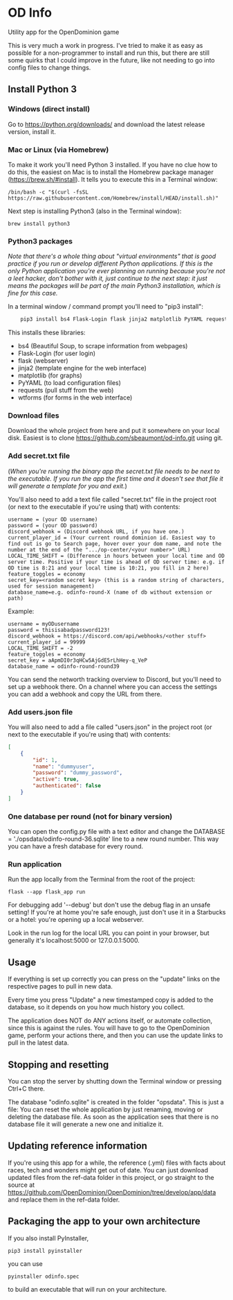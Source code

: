 # OD Info
Utility app for the OpenDominion game

This is very much a work in progress. I've tried to make it as easy as possible for a non-programmer to install and run this,
but there are still some quirks that I could improve in the future, like not needing to go into
config files to change things.

## Install Python 3

### Windows (direct install)
Go to https://python.org/downloads/ and download the latest release version, install it.

### Mac or Linux (via Homebrew)
To make it work you'll need Python 3 installed. If you have no clue how to do this,
the easiest on Mac is to install the Homebrew package manager (https://brew.sh/#install). 
It tells you to execute this in a Terminal window:

    /bin/bash -c "$(curl -fsSL https://raw.githubusercontent.com/Homebrew/install/HEAD/install.sh)"

Next step is installing Python3 (also in the Terminal window):

    brew install python3

### Python3 packages
*Note that there's a whole thing about "virtual environments" that is good practice
if you run or develop different Python applications. If this is the only Python
application you're ever planning on running because you're not a leet hacker,
don't bother with it, just continue to the next step: it just means the packages
will be part of the main Python3 installation, which is fine for this case.*

In a terminal window / command prompt you'll need to "pip3 install":

```bash
    pip3 install bs4 Flask-Login flask jinja2 matplotlib PyYAML requests wtforms
```

This installs these libraries:

- bs4 (Beautiful Soup, to scrape information from webpages)
- Flask-Login (for user login)
- flask (webserver)
- jinja2 (template engine for the web interface)
- matplotlib (for graphs)
- PyYAML (to load configuration files)
- requests (pull stuff from the web)
- wtforms (for forms in the web interface)

### Download files
Download the whole project from here and put it somewhere on your local disk. Easiest is to clone https://github.com/sbeaumont/od-info.git using git.

### Add secret.txt file
(_When you're running the binary app the secret.txt file needs to be next to the executable.
If you run the app the first time and it doesn't see that file it will generate a template for
you and exit._)

You'll also need to add a text file called "secret.txt" file in the project root (or next to the executable 
if you're using that) with contents:

    username = (your OD username)
    password = (your OD password)
    discord_webhook = (Discord webhook URL, if you have one.)
    current_player_id = (Your current round dominion id. Easiest way to find out is go to Search page, hover over your dom name, and note the number at the end of the ".../op-center/<your number>" URL)
    LOCAL_TIME_SHIFT = (Difference in hours between your local time and OD server time. Positive if your time is ahead of OD server time: e.g. if OD time is 8:21 and your local time is 10:21, you fill in 2 here)
    feature_toggles = economy
    secret_key=<random secret key> (this is a random string of characters, used for session management)
    database_name=e.g. odinfo-round-X (name of db without extension or path)


Example:

    username = myODusername
    password = thisisabadpassword123!
    discord_webhook = https://discord.com/api/webhooks/<other stuff>
    current_player_id = 99999
    LOCAL_TIME_SHIFT = -2
    feature_toggles = economy
    secret_key = aApmDI0r3qHCw5AjGdE5rLhHey-q_VeP
    database_name = odinfo-round-round39

You can send the networth tracking overview to Discord, but you'll need to set up a
webhook there. On a channel where you can access the settings you can add a webhook
and copy the URL from there.

### Add users.json file
You will also need to add a file called "users.json" in the project root (or next to the executable if you're using that) with contents:

```json
[
    {
        "id": 1,
        "name": "dummyuser",
        "password": "dummy_password",
        "active": true,
        "authenticated": false
    }
]
```

### One database per round (not for binary version)

You can open the config.py file with a text editor and change the DATABASE = './opsdata/odinfo-round-36.sqlite' line to
a new round number. This way you can have a fresh database for every round.

### Run application
Run the app locally from the Terminal from the root of the project:

    flask --app flask_app run

For debugging add '--debug' but don't use the debug flag in an unsafe setting!
If you're at home you're safe enough, just don't use it in a Starbucks or a hotel:
you're opening up a local webserver.

Look in the run log for the local URL you can point in your browser, but generally it's localhost:5000 or 127.0.0.1:5000.

## Usage
If everything is set up correctly you can press on the "update" links on the 
respective pages to pull in new data.

Every time you press "Update" a new timestamped copy is added to the database,
so it depends on you how much history you collect.

The application does NOT do ANY actions itself, or automate collection, since
this is against the rules. You will have to go to the OpenDominion game, perform
your actions there, and then you can use the update links to pull in the latest data.

## Stopping and resetting
You can stop the server by shutting down the Terminal window or pressing Ctrl+C there.

The database "odinfo.sqlite" is created in the folder "opsdata". This is just a file:
You can reset the whole application by just renaming, moving or deleting the database file.
As soon as the application sees that there is no database file it will
generate a new one and initialize it.

## Updating reference information

If you're using this app for a while, the reference (.yml) files with facts
about races, tech and wonders might get out of date. You can just download
updated files from the ref-data folder in this project, or go straight to the source 
at https://github.com/OpenDominion/OpenDominion/tree/develop/app/data and
replace them in the ref-data folder.

## Packaging the app to your own architecture

If you also install PyInstaller, 

    pip3 install pyinstaller

you can use

    pyinstaller odinfo.spec

to build an executable that will run on your architecture.
